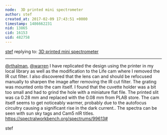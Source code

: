 ```yaml
---
node:  3D printed mini spectrometer
author: stef
created_at: 2017-02-09 17:43:51 +0000
timestamp: 1486662231
nid: 13865
cid: 16153
uid: 482758
---
```




[stef](../profile/stef) replying to: [ 3D printed mini spectrometer](../notes/rthalman/01-19-2017/3d-printed-mini-spectrometer)

----
[@rthalman](/profile/rthalman), [@warren](/profile/warren)
I have replicated the design using the printer in my local library as well as the modification to the Life cam where I removed the IR cut filter. I also discovered  that the lens can and should be refocused manually to sharpen the image after removing the IR cut filter. The grating was mounted onto the cam itself. I found that the cuvette holder was a bit too small and had to grind the hole with a miniature flat file. The printed slit was ca 0.28 mm and replaced with the 0.08 mm from PLAB store. The cam itself seems to get noticeably warmer, probably due to the autofocus circuitry causing a significant rise in the dark current.. The spectra can be seen with sun sky tags and Cam5  nIR titles. https://spectralworkbench.org/spectrums/99613#

stef